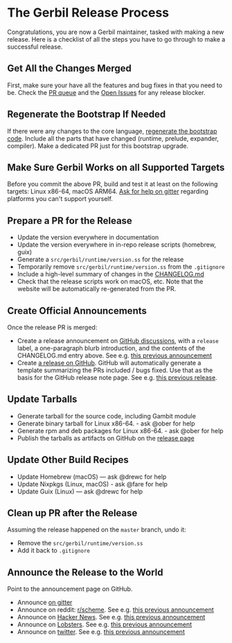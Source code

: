 # The Gerbil Release Process

Congratulations, you are now a Gerbil maintainer,
tasked with making a new release.
Here is a checklist of all the steps you have to go through
to make a successful release.

## Get All the Changes Merged
First, make sure your have all the features and bug fixes in that you need to be.
Check the [PR queue](https://github.com/mighty-gerbils/gerbil/pulls) and the
[Open Issues](https://github.com/mighty-gerbils/gerbil/issues) for any release blocker.

## Regenerate the Bootstrap If Needed
If there were any changes to the core language, [regenerate the bootstrap code](bootstrap).
Include all the parts that have changed (runtime, prelude, expander, compiler).
Make a dedicated PR just for this bootstrap upgrade.

## Make Sure Gerbil Works on all Supported Targets
Before you commit the above PR, build and test it at least on the following targets:
Linux x86-64, macOS ARM64.
[Ask for help on gitter](https://app.element.io/#/room/#gerbil-scheme_community:gitter.im)
regarding platforms you can't support yourself.

## Prepare a PR for the Release
- Update the version everywhere in documentation
- Update the version everywhere in in-repo release scripts (homebrew, guix)
- Generate a `src/gerbil/runtime/version.ss` for the release
- Temporarily remove `src/gerbil/runtime/version.ss` from the `.gitignore`
- Include a high-level summary of changes in the
  [CHANGELOG.md](https://github.com/mighty-gerbils/gerbil/blob/master/CHANGELOG.md)
- Check that the release scripts work on macOS, etc.
Note that the website will be automatically re-generated from the PR.

## Create Official Announcements
Once the release PR is merged:
- Create a release announcement on
  [GitHub discussions](https://github.com/mighty-gerbils/gerbil/discussions),
  with a `release` label, a one-paragraph blurb introduction,
  and the contents of the CHANGELOG.md entry above.
  See e.g. [this previous announcement](https://github.com/mighty-gerbils/gerbil/discussions/1009)
- Create [a release on GitHub](https://github.com/mighty-gerbils/gerbil/releases).
  GitHub will automatically generate a template summarizing the PRs included / bugs fixed.
  Use that as the basis for the GitHub release note page.
  See e.g. [this previous release](https://github.com/mighty-gerbils/gerbil/releases/tag/v0.18).

## Update Tarballs
- Generate tarball for the source code, including Gambit module
- Generate binary tarball for Linux x86-64. - ask @ober for help
- Generate rpm and deb packages for Linux x86-64. - ask @ober for help
- Publish the tarballs as artifacts on GitHub on the
  [release page](https://github.com/mighty-gerbils/gerbil/releases/)

## Update Other Build Recipes
- Update Homebrew (macOS) — ask @drewc for help
- Update Nixpkgs (Linux, macOS) - ask @fare for help
- Update Guix (Linux) — ask @drewc for help

## Clean up PR after the Release
Assuming the release happened on the `master` branch, undo it:
- Remove the `src/gerbil/runtime/version.ss`
- Add it back to `.gitignore`

## Announce the Release to the World
Point to the announcement page on GitHub.
- Announce [on gitter](https://app.element.io/#/room/#gerbil-scheme_community:gitter.im)
- Announce on reddit: [r/scheme](https://www.reddit.com/r/scheme/).
  See e.g. [this previous announcement](https://www.reddit.com/r/scheme/comments/176f9rt/gerbil_v018_has_been_released/)
- Announce on [Hacker News](https://news.ycombinator.com/).
  See e.g. [this previous announcement](https://news.ycombinator.com/item?id=37864501)
- Announce on [Lobsters](https://lobste.rs/).
  See e.g. [this previous announcement](https://lobste.rs/s/aojohz/gerbil_v0_18_released)
- Announce on [twitter](https://twitter.com).
  See e.g. [this previous announcement](https://twitter.com/Ngnghm/status/1712612201935073297)
